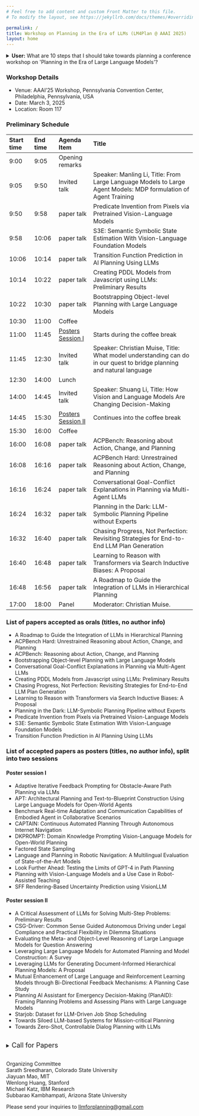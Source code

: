 ```yaml
---
# Feel free to add content and custom Front Matter to this file.
# To modify the layout, see https://jekyllrb.com/docs/themes/#overriding-theme-defaults

permalink: /
title: Workshop on Planning in the Era of LLMs (LM4Plan @ AAAI 2025)
layout: home
---
```


<details>
  <summary><strong>User:</strong> What are 10 steps that I should take towards planning a conference workshop on 'Planning in the Era of Large Language Models'?
  </summary>
 
<br>
 <strong>GPT4:</strong> Organizing a conference workshop on "Planning in the Era of Large Language Models" is an exciting endeavor. The topic is increasingly relevant, and there's a lot to consider both in terms of content and logistics. Here's a 10-step plan to get you started:

<br><br>Step 1: Clearly Define Objectives and Scope<br>
Start by identifying the objectives you want the workshop to achieve. Is it an academic forum, a practical skills-building workshop, or a networking event? The scope could range from ethical considerations to technical aspects, or could encompass all of these.

<br><br>Step 2: Identify Your Target Audience<br>
Who would benefit the most from your workshop? Academics, industry professionals, or students? The audience you target will inform many of your subsequent decisions, from speakers to the types of activities and presentations.

<br><br>Step 3: Assemble a Team<br>
Organizing a workshop is a complex task that usually requires a team. This may include co-chairs, volunteers, and administrative support. You'll need people to handle logistics, outreach, content creation, and day-of-event activities.

<br><br>Step 4: Secure Funding and Sponsorships<br>
The financial aspect is critical. You'll need to prepare a budget that includes venue costs, speakers' fees (if applicable), catering, equipment rentals, and marketing. Sponsorships can help cover some of these costs and add credibility to your event.

<br><br>Step 5: Decide on a Date and Location<br>
Choose a date that doesn't conflict with other major events in the same field. The location should be convenient for your target audience. Due to the global relevance of large language models, consider also offering a virtual participation option.

<br><br>Step 6: Call for Speakers and Topics<br>
Put out a call for papers or speakers, depending on the format of your workshop. You may also personally invite key figures in the field. Decide on the type of content you want (e.g., lectures, panel discussions, hands-on sessions).

<br><br>Step 7: Promote the Event<br>
Use social media, academic journals, and community outreach to promote the event. You could also partner with universities, companies, and online forums to get the word out.

<br><br>Step 8: Review Submissions and Confirm Speakers<br>
If you've called for papers or speaker proposals, you'll need a review process. This may involve peer reviews or an advisory committee. Confirm your speakers well in advance and provide them with any logistical information they may need.

<br><br>Step 9: Logistics and Rehearsal<br>
Prepare all the logistical details such as registration, badges, technical setup, and any workshop materials. If possible, do a dry run a day before the workshop to ensure that everything runs smoothly.

<br><br>Step 10: Conduct the Workshop and Collect Feedback<br>
On the day of the event, make sure you have a team to manage different aspects, from registration to managing Q&A sessions. After the event, send out surveys to collect feedback for future improvements.

<br><br>Remember to document the proceedings and share them with participants afterward, and perhaps consider publishing a summary or report to reach a wider audience and contribute to the field.

</details>

### Workshop Details

* Venue: AAAI’25 Workshop, Pennsylvania Convention Center, Philadelphia, Pennsylvania, USA  
* Date: March 3, 2025  
* Location: Room 117


### Preliminary Schedule

|Start time	|	End time | Agenda Item | Title |
|:----------|:---------|:------------|:------|
|9:00	|	9:05	|	Opening remarks	|		|	  
|9:05	|	9:50	|	Invited talk	|	Speaker: Manling Li, Title: From Large Language Models to Large Agent Models: MDP formulation of Agent Training	|	  
|9:50	|	9:58	|	paper talk	|	Predicate Invention from Pixels via Pretrained Vision-Language Models	|	  
|9:58	|	10:06	|	paper talk	|	S3E: Semantic Symbolic State Estimation With Vision-Language Foundation Models	|	  
|10:06	|	10:14	|	paper talk	|	Transition Function Prediction in AI Planning Using LLMs	|	  
|10:14	|	10:22	|	paper talk	|	Creating PDDL Models from Javascript using LLMs: Preliminary Results	|	  
|10:22	|	10:30	|	paper talk	|	Bootstrapping Object-level Planning with Large Language Models	|	  
|10:30	|	11:00	|	Coffee	|		||	  
|11:00	|	11:45	|	[Posters Session I](#poster-session-i)	| Starts during the coffee break	|
|11:45	|	12:30	|	Invited talk	|	Speaker: Christian Muise, Title: What model understanding can do in our quest to bridge planning and natural language|  
|12:30	|	14:00	|	Lunch	|		||	  
|14:00	|	14:45	|	Invited talk	|	Speaker: Shuang Li, Title: How Vision and Language Models Are Changing Decision-Making	|	  
|14:45	|	15:30	|	[Posters Session II](#poster-session-ii)	| Continues into the coffee break	|
|15:30	|	16:00	|	Coffee	|		|
|16:00	|	16:08	|	paper talk	|	ACPBench: Reasoning about Action, Change, and Planning	|	  
|16:08	|	16:16	|	paper talk	|	ACPBench Hard: Unrestrained Reasoning about Action, Change, and Planning	|	  
|16:16	|	16:24	|	paper talk	|	Conversational Goal-Conflict Explanations in Planning via Multi-Agent LLMs	|	  
|16:24	|	16:32	|	paper talk	|	Planning in the Dark: LLM-Symbolic Planning Pipeline without Experts	|	  
|16:32	|	16:40	|	paper talk	|	Chasing Progress, Not Perfection: Revisiting Strategies for End-to-End LLM Plan Generation	|	  
|16:40	|	16:48	|	paper talk	|	Learning to Reason with Transformers via Search Inductive Biases: A Proposal		|	  
|16:48	|	16:56	|	paper talk	|	A Roadmap to Guide the Integration of LLMs in Hierarchical Planning	|	  
|17:00	|	18:00	|	Panel	|	Moderator: Christian Muise. 	|



### List of papers accepted as orals (titles, no author info)
* A Roadmap to Guide the Integration of LLMs in Hierarchical Planning
* ACPBench Hard: Unrestrained Reasoning about Action, Change, and Planning
* ACPBench: Reasoning about Action, Change, and Planning
* Bootstrapping Object-level Planning with Large Language Models
* Conversational Goal-Conflict Explanations in Planning via Multi-Agent LLMs
* Creating PDDL Models from Javascript using LLMs: Preliminary Results
* Chasing Progress, Not Perfection: Revisiting Strategies for End-to-End LLM Plan Generation
* Learning to Reason with Transformers via Search Inductive Biases: A Proposal
* Planning in the Dark: LLM-Symbolic Planning Pipeline without Experts
* Predicate Invention from Pixels via Pretrained Vision-Language Models
* S3E: Semantic Symbolic State Estimation With Vision-Language Foundation Models
* Transition Function Prediction in AI Planning Using LLMs


### List of accepted papers as posters (titles, no author info), split into two sessions
#### Poster session I
* Adaptive Iterative Feedback Prompting for Obstacle-Aware Path Planning via LLMs
* APT: Architectural Planning and Text-to-Blueprint Construction Using Large Language Models for Open-World Agents
* Benchmark Real-time Adaptation and Communication Capabilities of Embodied Agent in Collaborative Scenarios
* CAPTAIN: Continuous Automated Planning Through Autonomous Internet Navigation
* DKPROMPT: Domain Knowledge Prompting Vision-Language Models for Open-World Planning
* Factored State Sampling
* Language and Planning in Robotic Navigation: A Multilingual Evaluation of State-of-the-Art Models
* Look Further Ahead: Testing the Limits of GPT-4 in Path Planning
* Planning with Vision-Language Models and a Use Case in Robot-Assisted Teaching
* SFF Rendering-Based Uncertainty Prediction using VisionLLM

#### Poster session II
* A Critical Assessment of LLMs for Solving Multi-Step Problems: Preliminary Results
* CSG-Driver: Common Sense Guided Autonomous Driving under Legal Compliance and Practical Flexibility in Dilemma Situations
* Evaluating the Meta- and Object-Level Reasoning of Large Language Models for Question Answering
* Leveraging Large Language Models for Automated Planning and Model Construction: A Survey
* Leveraging LLMs for Generating Document-Informed Hierarchical Planning Models: A Proposal
* Mutual Enhancement of Large Language and Reinforcement Learning Models through Bi-Directional Feedback Mechanisms: A Planning Case Study
* Planning AI Assistant for Emergency Decision-Making (PlanAID): Framing Planning Problems and Assessing Plans with Large Language Models
* Starjob: Dataset for LLM-Driven Job Shop Scheduling
* Towards Siloed LLM-based Systems for Mission-critical Planning
* Towards Zero-Shot, Controllable Dialog Planning with LLMs


<!-- * A Critical Assessment of LLMs for Solving Multi-Step Problems: Preliminary Results
* Adaptive Iterative Feedback Prompting for Obstacle-Aware Path Planning via LLMs
* APT: Architectural Planning and Text-to-Blueprint Construction Using Large Language Models for Open-World Agents
* Benchmark Real-time Adaptation and Communication Capabilities of Embodied Agent in Collaborative Scenarios
* CAPTAIN: Continuous Automated Planning Through Autonomous Internet Navigation
* CSG-Driver: Common Sense Guided Autonomous Driving under Legal Compliance and Practical Flexibility in Dilemma Situations
* DKPROMPT: Domain Knowledge Prompting Vision-Language Models for Open-World Planning
* Evaluating the Meta- and Object-Level Reasoning of Large Language Models for Question Answering
* Factored State Sampling
* Language and Planning in Robotic Navigation: A Multilingual Evaluation of State-of-the-Art Models
* Leveraging Large Language Models for Automated Planning and Model Construction: A Survey
* Leveraging LLMs for Generating Document-Informed Hierarchical Planning Models: A Proposal
* Look Further Ahead: Testing the Limits of GPT-4 in Path Planning
* Mutual Enhancement of Large Language and Reinforcement Learning Models through Bi-Directional Feedback Mechanisms: A Planning Case Study
* Planning AI Assistant for Emergency Decision-Making (PlanAID): Framing Planning Problems and Assessing Plans with Large Language Models
* Planning with Vision-Language Models and a Use Case in Robot-Assisted Teaching
* SFF Rendering-Based Uncertainty Prediction using VisionLLM
* Starjob: Dataset for LLM-Driven Job Shop Scheduling
* Towards Siloed LLM-based Systems for Mission-critical Planning
* Towards Zero-Shot, Controllable Dialog Planning with LLMs -->


<br>

<details>
  <summary>
      <p style="font-size:18px; display:inline">Call for Papers</p>
</summary>


#### Overview

<p>
<strong>Large Language Models (LLMs) are a disruptive force</strong>, changing how research was done in many sub-areas of AI. Planning is one of the last bastions that remain standing. The focus of this workshop is on the questions in the intersection of these areas. Some of the specific areas we would like to gain a better understanding in include: what LLMs can contribute to planning, how LLMs can/should be used, what are the pitfalls of using LLMs, what are the guarantees that can be obtained.
</p>

#### Workshop Topics

<p>
<strong>We are welcoming paper submissions on the following topics:</strong>
</p>
<ul>
        <li>Planning directly with pre-trained or fine-tuned LLMs.</li>
        <li>LLMs for (partial) model elicitation.</li>
        <li>LLMs for generating structured planning problem descriptions.</li>
        <li>LLMs for search guidance or search pruning.</li>
        <li>Validation/verification of plans, policies, or models.</li> 
        <!-- <li>Generalization in planning with LLMs.</li> -->
        <li>Planning for LLMs.</li>
        <li>Using LLMs to develop interfaces for planning-based systems.</li>
        <li>Using LLMs as a proxy for user preferences.</li>
  <!-- <li> Validation/verification of plans, policies, or models.</li> -->
<li> Generalization in planning and generalized planning with LLMs.</li>
<li> Using LLMs to develop interfaces for planning-related problems.</li>
<li> Other applications of LLMs in planning.</li>
<li> Other applications of large vision-language models (VLMs) in planning.</li>
<li> Planning for LLMs and VLMs.</li>
</ul>



#### Important Dates
Paper submission deadline: **November 29th, 2024, AoE**  (extended, final)  
Paper acceptance notification: **December 11th, 2024, AoE**  

AAAI will be in-person this year. Authors of accepted workshop papers are expected to register for the workshop, physically attend the conference and present in person.

#### Submission Details
We solicit workshop paper submissions relevant to the above call of the following types:

Long papers – up to 8 pages + unlimited references / appendices
Short papers – up to 4 pages + unlimited references / appendices


Paper submissions should be made through [OpenReview](https://openreview.net/group?id=AAAI.org/2025/Workshop/LM4Plan).

The review process is single blind by default, so please include author details. If the paper is currently under review at some other venue, we do allow an anonymized submission. To clarify, we do not enforce anonymity for submissions but do support it - authors' names will not be displayed on OpenReview during the review period. It is entirely up to the authors to decide whether they wish to anonymize the PDFs they submit.  

Please format submissions in AAAI style (see instructions in the [Author Kit](https://aaai.org/authorkit25) ). Authors submitting papers rejected from other conferences, please ensure you do your utmost to address the comments given by the reviewers.  
<!-- Please do not submit papers that are already accepted for the main AAAI conference to the workshop.  -->
<!-- The review process will be single blind (so please include author details), however we will allow for anonymized submissions if the paper is currently under review at some other venue.  
To clarify, we do not enforce anonymity for submissions and authors’ names will not be displayed on OpenReview during the review period. It is entirely up to the authors to decide whether they wish to anonymize the PDFs they submit. -->

Some accepted long papers will be invited for contributed talks. All accepted papers (long as well as short) will be given a slot in the poster presentation session.  
</details>

<br>

Organizing Committee  
Sarath Sreedharan,  Colorado State University  
Jiayuan Mao, MIT  
Wenlong Huang, Stanford  
Michael Katz, IBM Research  
Subbarao Kambhampati, Arizona State University  

Please send your inquiries to [llmforplanning@gmail.com](mailto:llmforplanning@gmail.com)
